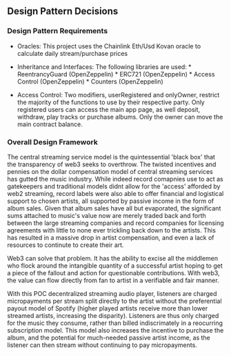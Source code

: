 ## Design Pattern Decisions

### Design Pattern Requirements

* Oracles: 
    This project uses the Chainlink Eth/Usd Kovan oracle to calculate daily stream/purchase prices
    
* Inheritance and Interfaces:
    The following libraries are used:
        * ReentrancyGuard (OpenZeppelin)
        * ERC721 (OpenZeppelin)
        * Access Control (OpenZeppelin)
        * Counters (OpenZeppelin)
  
* Access Control:
    Two modifiers, userRegistered and onlyOwner, restrict the majority of the functions to use by their respective party.  Only registered users can access the main app page, as well deposit, withdraw, play tracks or purchase albums. Only the owner can move the main contract balance.
  

### Overall Design Framework

 The central streaming service model is the quintessential 'black box' that the transparency of web3 seeks to overthrow. The twisted incentives and pennies on the dollar compensation model of central streaming services has gutted the music industry. While indeed record comapnies use to act as gatekeepers and traditional models didnt allow for the 'access' afforded by web2 streaming, record labels were also able to offer financial and logistical support to chosen artists, all supported by passive income in the form of album sales. Given that album sales have all but evaporated, the significant sums attached to music's value now are merely traded back and forth between the large streaming companies and record companies for licensing agreements with little to none ever trickling back down to the artists.  This has resulted in a massive drop in artist compensation, and even a lack of resources to continute to create their art.

 Web3 can solve that problem. It has the ability to excise all the middlemen who flock around the intangible quantity of a successful artist hoping to get a piece of the fallout and action for questionable contributions.  With web3, the value can flow directly from fan to artist in a verifiable and fair manner.

 With this POC decentralized streaming audio player, listeners are charged micropayments per stream split directly to the artist without the preferential payout model of Spotify (higher played artists receive more than lower streamed artists, increasing the disparity). Listeners are thus only charged for the music they consume, rather than billed indiscrimately in a reocurring subscription model.  This model also increases the incentive to purchase the album, and the potential for much-needed passive artist income, as the listener can then stream without continuing to pay micropayments.

